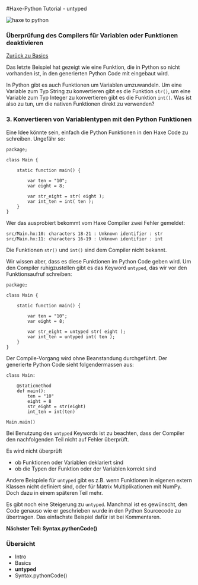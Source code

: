 #Haxe-Python Tutorial - untyped

![haxe to python](https://i.imgsafe.org/e1a5de8b18.jpg)

<h3>Überprüfung des Compilers für Variablen oder Funktionen deaktivieren</h3>

[Zurück zu Basics]()

Das letzte Beispiel hat gezeigt wie eine Funktion, die in Python so nicht vorhanden ist, in den generierten Python Code mit eingebaut wird.

In Python gibt es auch Funktionen um Variablen umzuwandeln. Um eine Variable zum Typ String zu konvertieren gibt es die Funktion `str()`, um eine Variable zum Typ Integer zu konvertieren gibt es die Funktion `int()`. Was ist also zu tun, um die nativen Funktionen direkt zu verwenden?

<h3>3. Konvertieren von Variablentypen mit den Python Funktionen</h3>

Eine Idee könnte sein, einfach die Python Funktionen in den Haxe Code zu schreiben. Ungefähr so:

    package;
    
    class Main {
    	
    	static function main() {
    		
    		var ten = "10";
    		var eight = 8;
    		
    		var str_eight = str( eight );
    		var int_ten = int( ten );
    	}
    }

Wer das ausprobiert bekommt vom Haxe Compiler zwei Fehler gemeldet:

    src/Main.hx:10: characters 18-21 : Unknown identifier : str  
    src/Main.hx:11: characters 16-19 : Unknown identifier : int
    
Die Funktionen `str()` und `int()` sind dem Compiler nicht bekannt.

Wir wissen aber, dass es diese Funktionen im Python Code geben wird. Um den Compiler ruhigzustellen gibt es das Keyword `untyped`, das wir vor den Funktionsaufruf schreiben:

    package;
    
    class Main {
    	
    	static function main() {
    		
    		var ten = "10";
    		var eight = 8;
    		
    		var str_eight = untyped str( eight );
    		var int_ten = untyped int( ten );
    	}
    }

Der Compile-Vorgang wird ohne Beanstandung durchgeführt. Der generierte Python Code sieht folgendermassen aus:

    class Main:
    
    	@staticmethod
    	def main():
    		ten = "10"
    		eight = 8
    		str_eight = str(eight)
    		int_ten = int(ten)
    
    Main.main()
    
Bei Benutzung des `untyped` Keywords ist zu beachten, dass der Compiler den nachfolgenden Teil nicht auf Fehler überprüft.

Es wird nicht überprüft  

* ob Funktionen oder Variablen deklariert sind
* ob die Typen der Funktion oder der Variablen korrekt sind

Andere Beispiele für `untyped` gibt es z.B. wenn Funktionen in eigenen extern Klassen nicht definiert sind, oder für Matrix Multiplikationen mit NumPy. Doch dazu in einem späteren Teil mehr.

Es gibt noch eine Steigerung zu `untyped`. Manchmal ist es gewünscht, den Code genauso wie er geschrieben wurde in den Python Sourcecode zu übertragen. Das einfachste Beispiel dafür ist bei Kommentaren.

**Nächster Teil: Syntax.pythonCode()**

   
<h3>Übersicht</h3>

* Intro
* Basics
* **untyped**
* Syntax.pythonCode()